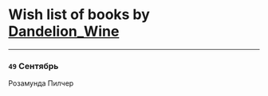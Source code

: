 # Wish list of books by [Dandelion_Wine](http://vk.com/id58602788)
---

### `49` Сентябрь
Розамунда Пилчер

